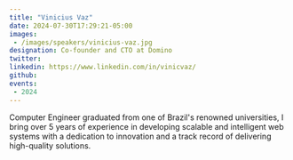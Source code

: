 ```yaml
---
title: "Vinicius Vaz"
date: 2024-07-30T17:29:21-05:00
images: 
 - /images/speakers/vinicius-vaz.jpg
designation: Co-founder and CTO at Domino
twitter: 
linkedin: https://www.linkedin.com/in/vinicvaz/
github: 
events:
 - 2024
---
```



Computer Engineer graduated from one of Brazil's renowned universities, I bring over 5 years of experience in developing scalable and intelligent web systems with a dedication to innovation and a track record of delivering high-quality solutions.
